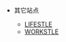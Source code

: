 <!-- _navbar.md -->

* 其它站点

	* [LIFESTLE](https://hanwall.github.io/get_LIFESTYLE/)
	* [WORKSTLE](https://hanwall.github.io/get_WORKSTYLE/)
